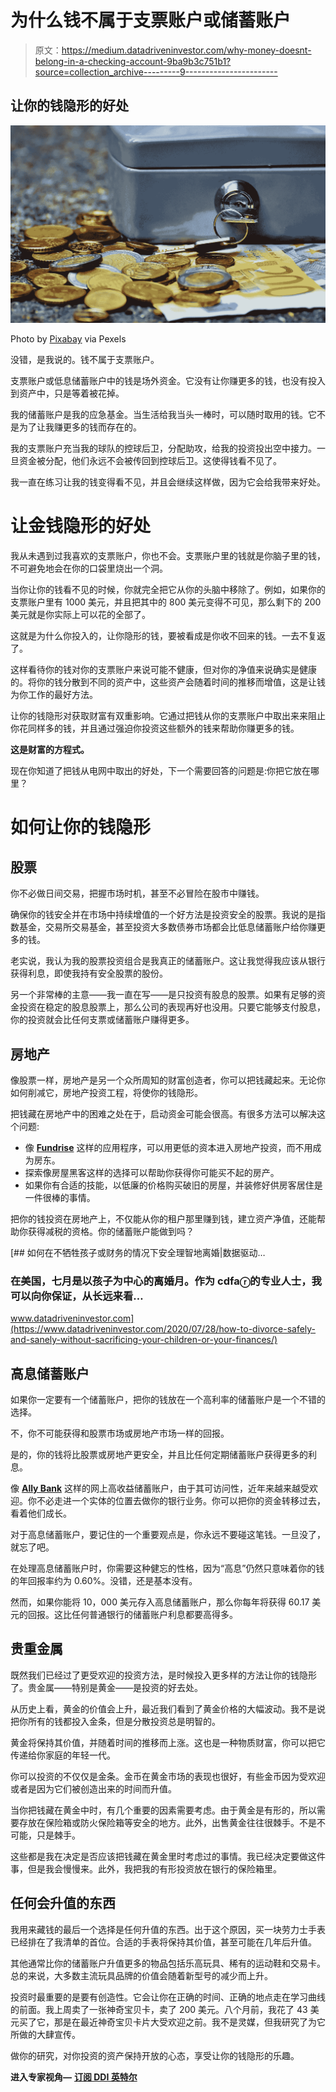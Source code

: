 # 为什么钱不属于支票账户或储蓄账户

> 原文：<https://medium.datadriveninvestor.com/why-money-doesnt-belong-in-a-checking-account-9ba9b3c751b1?source=collection_archive---------9----------------------->

## 让你的钱隐形的好处

![](img/909db3fb97369d7ea29b301d697fe913.png)

Photo by [Pixabay](https://www.pexels.com/@pixabay) via Pexels

没错，是我说的。钱不属于支票账户。

支票账户或低息储蓄账户中的钱是场外资金。它没有让你赚更多的钱，也没有投入到资产中，只是等着被花掉。

我的储蓄账户是我的应急基金。当生活给我当头一棒时，可以随时取用的钱。它不是为了让我赚更多的钱而存在的。

我的支票账户充当我的球队的控球后卫，分配助攻，给我的投资投出空中接力。一旦资金被分配，他们永远不会被传回到控球后卫。这使得钱看不见了。

我一直在练习让我的钱变得看不见，并且会继续这样做，因为它会给我带来好处。

# 让金钱隐形的好处

我从未遇到过我喜欢的支票账户，你也不会。支票账户里的钱就是你脑子里的钱，不可避免地会在你的口袋里烧出一个洞。

当你让你的钱看不见的时候，你就完全把它从你的头脑中移除了。例如，如果你的支票账户里有 1000 美元，并且把其中的 800 美元变得不可见，那么剩下的 200 美元就是你实际上可以花的全部了。

这就是为什么你投入的，让你隐形的钱，要被看成是你收不回来的钱。一去不复返了。

这样看待你的钱对你的支票账户来说可能不健康，但对你的净值来说确实是健康的。将你的钱分散到不同的资产中，这些资产会随着时间的推移而增值，这是让钱为你工作的最好方法。

让你的钱隐形对获取财富有双重影响。它通过把钱从你的支票账户中取出来来阻止你花同样多的钱，并且通过强迫你投资这些额外的钱来帮助你赚更多的钱。

**这是财富的方程式。**

现在你知道了把钱从电网中取出的好处，下一个需要回答的问题是:你把它放在哪里？

# 如何让你的钱隐形

## 股票

你不必做日间交易，把握市场时机，甚至不必冒险在股市中赚钱。

确保你的钱安全并在市场中持续增值的一个好方法是投资安全的股票。我说的是指数基金，交易所交易基金，甚至投资大多数债券市场都会比低息储蓄账户给你赚更多的钱。

老实说，我认为我的股票投资组合是我真正的储蓄账户。这让我觉得我应该从银行获得利息，即使我持有安全股票的股份。

另一个非常棒的主意——我一直在写——是只投资有股息的股票。如果有足够的资金投资在稳定的股息股票上，那么公司的表现再好也没用。只要它能够支付股息，你的投资就会比任何支票或储蓄账户赚得更多。

## 房地产

像股票一样，房地产是另一个众所周知的财富创造者，你可以把钱藏起来。无论你如何削减它，房地产投资工程，将使你的钱隐形。

把钱藏在房地产中的困难之处在于，启动资金可能会很高。有很多方法可以解决这个问题:

*   像 [**Fundrise**](http://www.fundrise.com) 这样的应用程序，可以用更低的资本进入房地产投资，而不用成为房东。
*   探索像房屋黑客这样的选择可以帮助你获得你可能买不起的房产。
*   如果你有合适的技能，以低廉的价格购买破旧的房屋，并装修好供房客居住是一件很棒的事情。

把你的钱投资在房地产上，不仅能从你的租户那里赚到钱，建立资产净值，还能帮助你获得减税的资格。你的储蓄账户能做到吗？

[](https://www.datadriveninvestor.com/2020/07/28/how-to-divorce-safely-and-sanely-without-sacrificing-your-children-or-your-finances/) [## 如何在不牺牲孩子或财务的情况下安全理智地离婚|数据驱动…

### 在美国，七月是以孩子为中心的离婚月。作为 cdfaⓡ的专业人士，我可以向你保证，从长远来看…

www.datadriveninvestor.com](https://www.datadriveninvestor.com/2020/07/28/how-to-divorce-safely-and-sanely-without-sacrificing-your-children-or-your-finances/) 

## 高息储蓄账户

如果你一定要有一个储蓄账户，把你的钱放在一个高利率的储蓄账户是一个不错的选择。

不，你不可能获得和股票市场或房地产市场一样的回报。

是的，你的钱将比股票或房地产更安全，并且比任何定期储蓄账户获得更多的利息。

像 [**Ally Bank**](http://www.ally.com) 这样的网上高收益储蓄账户，由于其可访问性，近年来越来越受欢迎。你不必走进一个实体的位置去做你的银行业务。你可以把你的资金转移过去，看着他们成长。

对于高息储蓄账户，要记住的一个重要观点是，你永远不要碰这笔钱。一旦没了，就忘了吧。

在处理高息储蓄账户时，你需要这种健忘的性格，因为“高息”仍然只意味着你的钱的年回报率约为 0.60%。没错，还是基本没有。

然而，如果你能将 10，000 美元存入高息储蓄账户，那么你每年将获得 60.17 美元的回报。这比任何普通银行的储蓄账户利息都要高得多。

## 贵重金属

既然我们已经过了更受欢迎的投资方法，是时候投入更多样的方法让你的钱隐形了。贵金属——特别是黄金——是投资的好去处。

从历史上看，黄金的价值会上升，最近我们看到了黄金价格的大幅波动。我不是说把你所有的钱都投入金条，但是分散投资总是明智的。

黄金将保持其价值，并随着时间的推移而上涨。这也是一种物质财富，你可以把它传递给你家庭的年轻一代。

你可以投资的不仅仅是金条。金币在黄金市场的表现也很好，有些金币因为受欢迎或者是因为它们被创造出来的时间而升值。

当你把钱藏在黄金中时，有几个重要的因素需要考虑。由于黄金是有形的，所以需要存放在保险箱或防火保险箱等安全的地方。此外，出售黄金往往很棘手。不是不可能，只是棘手。

这些都是我在决定是否应该把钱藏在黄金里时考虑过的事情。我已经决定要做这件事，但是我会慢慢来。此外，我把我的有形投资放在银行的保险箱里。

## 任何会升值的东西

我用来藏钱的最后一个选择是任何升值的东西。出于这个原因，买一块劳力士手表已经排在了我清单的首位。合适的手表将保持其价值，甚至可能在几年后升值。

其他通常比你的储蓄账户升值更多的物品包括乐高玩具、稀有的运动鞋和交易卡。总的来说，大多数主流玩具品牌的价值会随着新型号的减少而上升。

投资时最重要的是要有创造性。它会让你在正确的时间、正确的地点走在学习曲线的前面。我上周卖了一张神奇宝贝卡，卖了 200 美元。八个月前，我花了 43 美元买了它，那是在最近神奇宝贝卡片大受欢迎之前。我不是灵媒，但我研究了为它所做的大肆宣传。

做你的研究，对你投资的资产保持开放的心态，享受让你的钱隐形的乐趣。

**进入专家视角—** [**订阅 DDI 英特尔**](https://datadriveninvestor.com/ddi-intel)